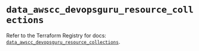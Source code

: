 # `data_awscc_devopsguru_resource_collections`

Refer to the Terraform Registry for docs: [`data_awscc_devopsguru_resource_collections`](https://registry.terraform.io/providers/hashicorp/awscc/0.70.0/docs/data-sources/devopsguru_resource_collections).
